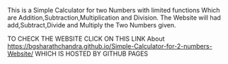 This is a Simple Calculator for two Numbers with limited functions Which are Addition,Subtraction,Multiplication and Division. The Website will had add,Subtract,Divide and Multiply the Two Numbers given.

TO CHECK THE WEBSITE CLICK ON THIS LINK About https://bgsharathchandra.github.io/Simple-Calculator-for-2-numbers-Website/ WHICH IS HOSTED BY GITHUB PAGES
